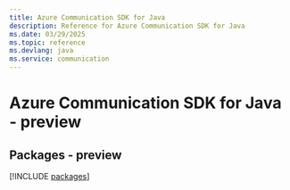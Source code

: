 ```yaml
---
title: Azure Communication SDK for Java
description: Reference for Azure Communication SDK for Java
ms.date: 03/29/2025
ms.topic: reference
ms.devlang: java
ms.service: communication
---
```

# Azure Communication SDK for Java - preview
## Packages - preview
[!INCLUDE [packages](communication-index.md)]